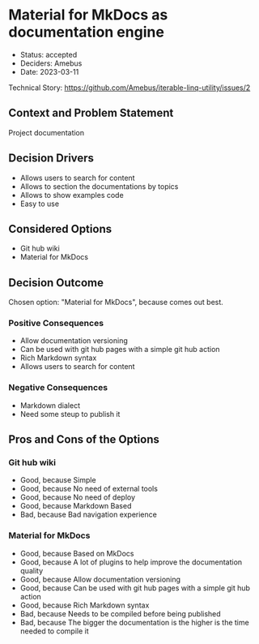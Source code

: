 # Material for MkDocs as documentation engine

* Status: accepted
* Deciders: Amebus
* Date: 2023-03-11

Technical Story: https://github.com/Amebus/iterable-linq-utility/issues/2

## Context and Problem Statement

Project documentation

## Decision Drivers

* Allows users to search for content
* Allows to section the documentations by topics
* Allows to show examples code
* Easy to use

## Considered Options

* Git hub wiki
* Material for MkDocs

## Decision Outcome

Chosen option: "Material for MkDocs", because comes out best.

### Positive Consequences

* Allow documentation versioning
* Can be used with git hub pages with a simple git hub action
* Rich Markdown syntax
* Allows users to search for content

### Negative Consequences

* Markdown dialect
* Need some steup to publish it

## Pros and Cons of the Options

### Git hub wiki

* Good, because Simple
* Good, because No need of external tools
* Good, because No need of deploy
* Good, because Markdown Based
* Bad, because Bad navigation experience

### Material for MkDocs

* Good, because Based on MkDocs
* Good, because A lot of plugins to help improve the documentation quality
* Good, because Allow documentation versioning
* Good, because Can be used with git hub pages with a simple git hub action
* Good, because Rich Markdown syntax
* Bad, because Needs to be compiled before being published
* Bad, because The bigger the documentation is the higher is the time needed to compile it
